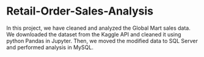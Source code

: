 # Retail-Order-Sales-Analysis

In this project, we have cleaned and analyzed the Global Mart sales data. We downloaded the dataset from the Kaggle API and cleaned it using python Pandas in Jupyter. Then, we moved the modified data to SQL Server and performed analysis in MySQL.
